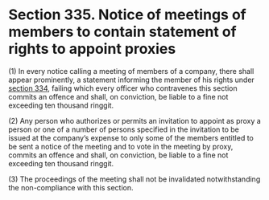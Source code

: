 # Section 335. Notice of meetings of members to contain statement of rights to appoint proxies

\(1\) In every notice calling a meeting of members of a company, there shall appear prominently, a statement informing the member of his rights under [section 334](section-334.-appointment-of-proxies.md), failing which every officer who contravenes this section commits an offence and shall, on conviction, be liable to a fine not exceeding ten thousand ringgit.

\(2\) Any person who authorizes or permits an invitation to appoint as proxy a person or one of a number of persons specified in the invitation to be issued at the company’s expense to only some of the members entitled to be sent a notice of the meeting and to vote in the meeting by proxy, commits an offence and shall, on conviction, be liable to a fine not exceeding ten thousand ringgit.

\(3\) The proceedings of the meeting shall not be invalidated notwithstanding the non-compliance with this section.


